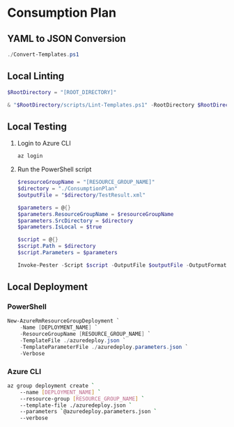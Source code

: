 # Consumption Plan #

## YAML to JSON Conversion ##

```powershell
./Convert-Templates.ps1
```


## Local Linting ##

```powershell
$RootDirectory = "[ROOT_DIRECTORY]"

& "$RootDirectory/scripts/Lint-Templates.ps1" -RootDirectory $RootDirectory -IsLocal $true
```


## Local Testing ##

1. Login to Azure CLI

    ```bash
    az login
    ```

1. Run the PowerShell script

    ```powershell
    $resourceGroupName = "[RESOURCE_GROUP_NAME]"
    $directory = "./ConsumptionPlan"
    $outputFile = "$directory/TestResult.xml"

    $parameters = @{}
    $parameters.ResourceGroupName = $resourceGroupName
    $parameters.SrcDirectory = $directory
    $parameters.IsLocal = $true

    $script = @{}
    $script.Path = $directory
    $script.Parameters = $parameters

    Invoke-Pester -Script $script -OutputFile $outputFile -OutputFormat NUnitXml
    ```


## Local Deployment ##

### PowerShell ###

```powershell
New-AzureRmResourceGroupDeployment `
    -Name [DEPLOYMENT_NAME] `
    -ResourceGroupName [RESOURCE_GROUP_NAME] `
    -TemplateFile ./azuredeploy.json `
    -TemplateParameterFile ./azuredeploy.parameters.json `
    -Verbose
```

### Azure CLI ###

```bash
az group deployment create `
    --name [DEPLOYMENT_NAME] `
    --resource-group [RESOURCE_GROUP_NAME] `
    --template-file ./azuredeploy.json `
    --parameters `@azuredeploy.parameters.json `
    --verbose
```
